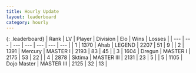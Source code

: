 ```yaml
---
title: Hourly Update
layout: leaderboard
category: hourly
---
```


{: .leaderboard}
| Rank | LV | Player | Division | Elo | Wins | Losses |
| --- | --- | --- | --- | --- | --- | --- |
| <span data-change="0">1</span> | 1370 | <span title="ID: 402846">Ahab</span> | LEGEND | <span data-change="0">2207</span> | <span data-change="0">51</span> | <span data-change="0">9</span> |
| <span data-change="1">2</span> | 1391 | <span title="ID: 692745">Mercury</span> | MASTER I | <span data-change="10">2193</span> | <span data-change="3">83</span> | <span data-change="1">45</span> |
| <span data-change="-1">3</span> | 1604 | <span title="ID: 337810">Dregun</span> | MASTER I | <span data-change="-9">2175</span> | <span data-change="0">53</span> | <span data-change="1">22</span> |
| <span data-change="0">4</span> | 2878 | <span title="ID: 353063">Sktima</span> | MASTER III | <span data-change="0">2131</span> | <span data-change="0">23</span> | <span data-change="0">5</span> |
| <span data-change="0">5</span> | 1105 | <span title="ID: 431504">Dojo Master</span> | MASTER III | <span data-change="0">2125</span> | <span data-change="0">32</span> | <span data-change="0">13</span> |